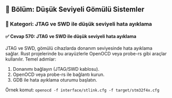 ## 📘 Bölüm: Düşük Seviyeli Gömülü Sistemler
### 🔹 Kategori: JTAG ve SWD ile düşük seviyeli hata ayıklama
#### ✅ Cevap 570: JTAG ve SWD ile düşük seviyeli hata ayıklama

JTAG ve SWD, gömülü cihazlarda donanım seviyesinde hata ayıklama sağlar. Rust projelerinde bu arayüzlerle OpenOCD veya probe-rs gibi araçlar kullanılır. Temel adımlar:

1. Donanımı bağlayın (JTAG/SWD kablosu).
2. OpenOCD veya probe-rs ile bağlantı kurun.
3. GDB ile hata ayıklama oturumu başlatın.

Örnek komut: `openocd -f interface/stlink.cfg -f target/stm32f4x.cfg`
